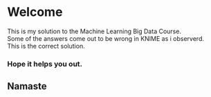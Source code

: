 # Welcome 

This is my solution to the Machine Learning Big Data Course.<br/>
Some of the answers come out to be wrong in KNIME as i observerd.<br/>
This is the correct solution.<br/>

### Hope it helps you out.

## Namaste

